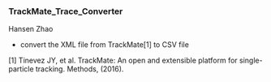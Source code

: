### TrackMate_Trace_Converter
Hansen Zhao
+ convert the XML file from TrackMate[1] to CSV file

[1] Tinevez JY, et al. TrackMate: An open and extensible platform for single-particle tracking. Methods,  (2016).
